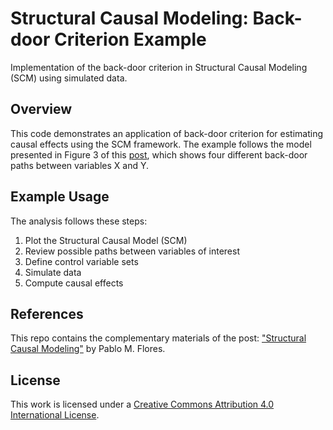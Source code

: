 # Structural Causal Modeling: Back-door Criterion Example

Implementation of the back-door criterion in Structural Causal Modeling (SCM) using simulated data.

## Overview
This code demonstrates an application of back-door criterion for estimating causal effects using the SCM framework. The example follows the model presented in Figure 3 of this [post](http://pablomflores.com/structural-causal-modeling), which shows four different back-door paths between variables X and Y.

## Example Usage
The analysis follows these steps:
1. Plot the Structural Causal Model (SCM)
2. Review possible paths between variables of interest
3. Define control variable sets
4. Simulate data
5. Compute causal effects

## References
This repo contains the complementary materials of the post: ["Structural Causal Modeling"](http://pablomflores.com/structural-causal-modeling) by Pablo M. Flores.

## License
This work is licensed under a [Creative Commons Attribution 4.0 International License][cc-by].

[cc-by]: http://creativecommons.org/licenses/by/4.0/
[cc-by-shield]: https://img.shields.io/badge/License-CC%20BY%204.0-lightgrey.svg
